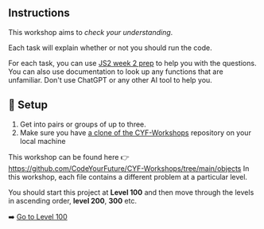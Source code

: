 ## Instructions

This workshop aims to _check your understanding_.

Each task will explain whether or not you should run the code.

For each task, you can use [JS2 week 2 prep](https://curriculum.codeyourfuture.io/js2/sprints/2/prep/)
to help you with the questions.
You can also use documentation to look up any functions that are unfamiliar.
Don't use ChatGPT or any other AI tool to help you.

## 🧰 Setup

1. Get into pairs or groups of up to three.
2. Make sure you have [a clone of the CYF-Workshops](https://github.com/CodeYourFuture/CYF-Workshops) repository on your local machine

This workshop can be found here 👉 https://github.com/CodeYourFuture/CYF-Workshops/tree/main/objects
In this workshop, each file contains a different problem at a particular level.

You should start this project at **Level 100** and then move through the levels in ascending order, **level 200**, **300** etc.

➡️ [Go to Level 100](https://github.com/CodeYourFuture/CYF-Workshops/blob/main/objects/100.js)
